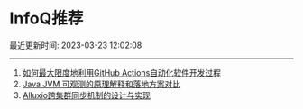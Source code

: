 # InfoQ推荐

最近更新时间: 2023-03-23 12:02:08

--- 
1. [如何最大限度地利用GitHub Actions自动化软件开发过程](https://www.infoq.cn/article/8q3rjE8YRu11TaCS2bhl) 
2. [Java JVM 可观测的原理解释和落地方案对比](https://www.infoq.cn/article/3iwV28HezCgCyPdFMWSd) 
3. [Alluxio跨集群同步机制的设计与实现](https://www.infoq.cn/article/5kCy7S0627JVJyP63uLk) 
